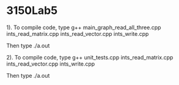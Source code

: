 # 3150Lab5

1). To compile code, type g++ main_graph_read_all_three.cpp ints_read_matrix.cpp ints_read_vector.cpp ints_write.cpp

Then type ./a.out

2). To compile code, type g++ unit_tests.cpp ints_read_matrix.cpp ints_read_vector.cpp ints_write.cpp

Then type ./a.out
